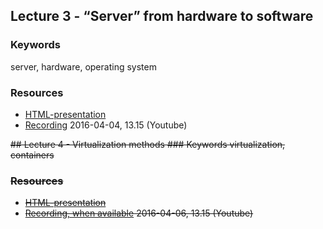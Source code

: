 ## Lecture 3 - “Server” from hardware to software
### Keywords
server, hardware, operating system

### Resources
- [HTML-presentation](https://cdn.rawgit.com/1dv031/syllabus/master/lectures/part_2/03_Server-from-hardware-to-software/index.html#/)
- [Recording](https://www.youtube.com/watch?v=BH8QY8mNiuI&index=4&list=PLSWJPPj5sKmoXtn9BfzpduajP0y_fHFOd) 2016-04-04, 13.15 (Youtube)

<del>
## Lecture 4 - Virtualization methods
### Keywords
virtualization, containers

### Resources
- [HTML-presentation](https://cdn.rawgit.com/1dv031/syllabus/master/lectures/part_2/04_Virtualization-methods/index.html#/)
- [Recording, when available](#) 2016-04-06, 13.15 (Youtube)
</del>
